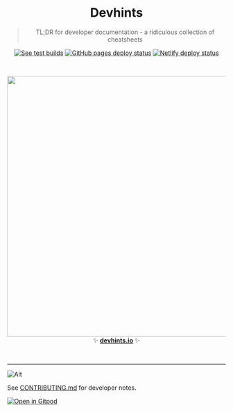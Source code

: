 <h1 align='center'>Devhints</h1>

<blockquote align='center'>
TL;DR for developer documentation - a ridiculous collection of cheatsheets
</blockquote>

<p align='center'>
<a href='https://travis-ci.org/rstacruz/cheatsheets'><img src='https://travis-ci.org/rstacruz/cheatsheets.svg?branch=master' alt='See test builds'></a>
<a href='https://github.com/rstacruz/cheatsheets/actions?query=workflow%3ADeploy'><img src='https://github.com/rstacruz/cheatsheets/workflows/Deploy/badge.svg' alt='GitHub pages deploy status'></a>
<a href='https://app.netlify.com/sites/devhints-cheatsheets/deploys'><img src='https://api.netlify.com/api/v1/badges/c66b2a8b-5147-4243-9bf6-e2143126f6c8/deploy-status' alt='Netlify deploy status'></a>
</p>

<br>

<p align='center'>
<a href='https://devhints.io/'><img src='_docs/images/screenshot.png' width=600></a>
<br>
✨ <b><a href='https://devhints.io/'>devhints.io</a></b> ✨
</p>

<br>

---

![Alt](https://repobeats.axiom.co/api/embed/fb215ea463f874e505567810cb36f77ca20a11eb.svg "Repobeats analytics image")

See [CONTRIBUTING.md](CONTRIBUTING.md) for developer notes.

[![Open in Gitpod](https://gitpod.io/button/open-in-gitpod.svg)](https://gitpod.io/#https://github.com/rstacruz/cheatsheets)

